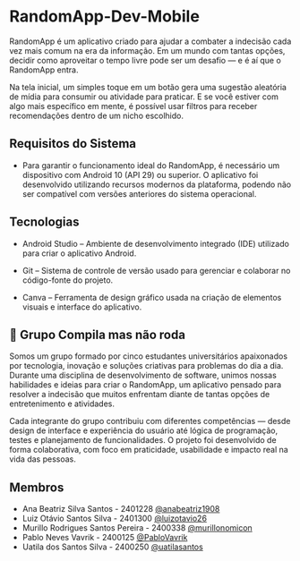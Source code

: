 
# RandomApp-Dev-Mobile

RandomApp é um aplicativo criado para ajudar a combater a indecisão cada vez mais comum na era da informação. Em um mundo com tantas opções, decidir como aproveitar o tempo livre pode ser um desafio — e é aí que o RandomApp entra.

Na tela inicial, um simples toque em um botão gera uma sugestão aleatória de mídia para consumir ou atividade para praticar. E se você estiver com algo mais específico em mente, é possível usar filtros para receber recomendações dentro de um nicho escolhido.


## Requisitos do Sistema

 - Para garantir o funcionamento ideal do RandomApp, é necessário um dispositivo com Android 10 (API 29) ou superior. O aplicativo foi desenvolvido utilizando recursos modernos da plataforma, podendo não ser compatível com versões anteriores do sistema operacional.
## Tecnologias
 - Android Studio – Ambiente de desenvolvimento integrado (IDE) utilizado para criar o aplicativo Android.

 - Git – Sistema de controle de versão usado para gerenciar e colaborar no código-fonte do projeto.

 - Canva – Ferramenta de design gráfico usada na criação de elementos visuais e interface do aplicativo.


## 🚀 Grupo Compila mas não roda
Somos um grupo formado por cinco estudantes universitários apaixonados por tecnologia, inovação e soluções criativas para problemas do dia a dia. Durante uma disciplina de desenvolvimento de software, unimos nossas habilidades e ideias para criar o RandomApp, um aplicativo pensado para resolver a indecisão que muitos enfrentam diante de tantas opções de entretenimento e atividades.

Cada integrante do grupo contribuiu com diferentes competências — desde design de interface e experiência do usuário até lógica de programação, testes e planejamento de funcionalidades. O projeto foi desenvolvido de forma colaborativa, com foco em praticidade, usabilidade e impacto real na vida das pessoas.


## Membros

- Ana Beatriz Silva Santos - 2401228 [@anabeatriz1908](https://github.com/anabeatriz1908)
- Luiz Otávio Santos Silva - 2401300 [@luizotavio26](https://github.com/luizotavio26)
- Murillo Rodrigues Santos Pereira - 2400338 [@murillonomicon](https://github.com/murillonomicon)
- Pablo Neves Vavrik - 2400125 [@PabloVavrik](https://github.com/PabloVavrik)
- Uatila dos Santos Silva - 2400250 [@uatilasantos](https://github.com/uatilasantos)

